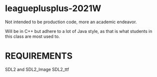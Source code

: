 # leagueplusplus-2021W

Not intended to be production code, more an academic endeavor.  

Will be in C++ but adhere to a lot of Java style, as that is what students in this class are most used to.

REQUIREMENTS
===

SDL2 and SDL2_Image SDL2_ttf

